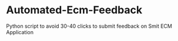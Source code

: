 # Automated-Ecm-Feedback
Python script to avoid 30-40 clicks to submit feedback on Smit ECM Application
